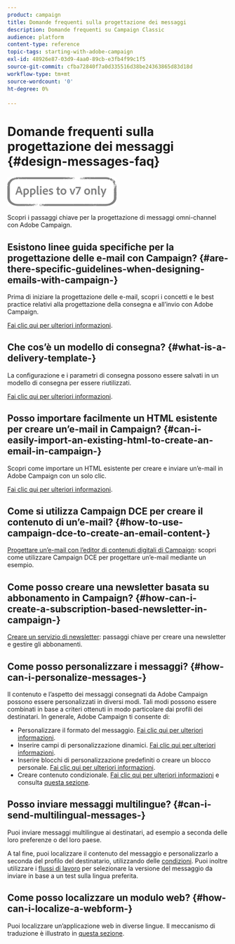```yaml
---
product: campaign
title: Domande frequenti sulla progettazione dei messaggi
description: Domande frequenti su Campaign Classic
audience: platform
content-type: reference
topic-tags: starting-with-adobe-campaign
exl-id: 48926e87-03d9-4aa0-89cb-e3fb4f99c1f5
source-git-commit: cfba72840f7a0d335516d38be24363865d83d18d
workflow-type: tm+mt
source-wordcount: '0'
ht-degree: 0%

---
```


# Domande frequenti sulla progettazione dei messaggi {#design-messages-faq}

![](../../assets/v7-only.svg)

Scopri i passaggi chiave per la progettazione di messaggi omni-channel con Adobe Campaign.

## Esistono linee guida specifiche per la progettazione delle e-mail con Campaign? {#are-there-specific-guidelines-when-designing-emails-with-campaign-}

Prima di iniziare la progettazione delle e-mail, scopri i concetti e le best practice relativi alla progettazione della consegna e all’invio con Adobe Campaign.

[Fai clic qui per ulteriori informazioni](../../delivery/using/delivery-best-practices.md).

## Che cos’è un modello di consegna? {#what-is-a-delivery-template-}

La configurazione e i parametri di consegna possono essere salvati in un modello di consegna per essere riutilizzati.

[Fai clic qui per ulteriori informazioni](../../delivery/using/about-templates.md).

## Posso importare facilmente un HTML esistente per creare un’e-mail in Campaign? {#can-i-easily-import-an-existing-html-to-create-an-email-in-campaign-}

Scopri come importare un HTML esistente per creare e inviare un’e-mail in Adobe Campaign con un solo clic.

[Fai clic qui per ulteriori informazioni](../../delivery/using/defining-the-email-content.md#message-content).

## Come si utilizza Campaign DCE per creare il contenuto di un’e-mail? {#how-to-use-campaign-dce-to-create-an-email-content-}

[Progettare un’e-mail con l’editor di contenuti digitali di Campaign](../../web/using/use-case--creating-an-email-delivery.md): scopri come utilizzare Campaign DCE per progettare un’e-mail mediante un esempio.

## Come posso creare una newsletter basata su abbonamento in Campaign? {#how-can-i-create-a-subscription-based-newsletter-in-campaign-}

[Creare un servizio di newsletter](../../delivery/using/managing-subscriptions.md): passaggi chiave per creare una newsletter e gestire gli abbonamenti.

## Come posso personalizzare i messaggi? {#how-can-i-personalize-messages-}

Il contenuto e l’aspetto dei messaggi consegnati da Adobe Campaign possono essere personalizzati in diversi modi. Tali modi possono essere combinati in base a criteri ottenuti in modo particolare dai profili dei destinatari. In generale, Adobe Campaign ti consente di:

* Personalizzare il formato del messaggio. [Fai clic qui per ulteriori informazioni](../../delivery/using/defining-the-email-content.md#message-content).
* Inserire campi di personalizzazione dinamici. [Fai clic qui per ulteriori informazioni](../../delivery/using/personalization-fields.md).
* Inserire blocchi di personalizzazione predefiniti o creare un blocco personale. [Fai clic qui per ulteriori informazioni](../../delivery/using/personalization-blocks.md).
* Creare contenuto condizionale. [Fai clic qui per ulteriori informazioni](../../delivery/using/conditional-content.md) e consulta [questa sezione](../../delivery/using/conditional-content.md).

## Posso inviare messaggi multilingue? {#can-i-send-multilingual-messages-}

Puoi inviare messaggi multilingue ai destinatari, ad esempio a seconda delle loro preferenze o del loro paese.

A tal fine, puoi localizzare il contenuto del messaggio e personalizzarlo a seconda del profilo del destinatario, utilizzando delle [condizioni](../../delivery/using/conditional-content.md). Puoi inoltre utilizzare i [flussi di lavoro](../../workflow/using/split.md) per selezionare la versione del messaggio da inviare in base a un test sulla lingua preferita.

## Come posso localizzare un modulo web? {#how-can-i-localize-a-webform-}

Puoi localizzare un’applicazione web in diverse lingue. Il meccanismo di traduzione è illustrato in [questa sezione](../../web/using/translating-a-web-form.md).

